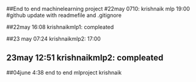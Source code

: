 ##End to end machinelearning project
#22may 0710: krishnaik mlp 19:00
#github update with readmefile and .gitignore

##22may 16:08 krishnaikmlp1: compleated

##23 may 07:24 krishnaikmlp2:  17:00
## 23may 12:51 krishnaikmlp2: compleated
##04june 4:38 end to end mlproject krishnaik
